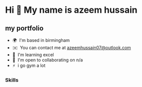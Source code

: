 Hi 👋 My name is azeem hussain
==============================

my portfolio
------------

* 🌍  I'm based in birmingham
* ✉️  You can contact me at [azeemhussain07@outlook.com](mailto:azeemhussain07@outlook.com)
* 🧠  I'm learning excel
* 🤝  I'm open to collaborating on n/a
* ⚡  i go gym a lot

### Skills
